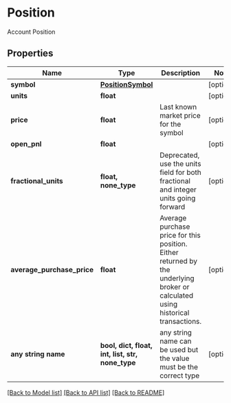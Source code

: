# Position

Account Position

## Properties
Name | Type | Description | Notes
------------ | ------------- | ------------- | -------------
**symbol** | [**PositionSymbol**](PositionSymbol.md) |  | [optional] 
**units** | **float** |  | [optional] 
**price** | **float** | Last known market price for the symbol | [optional] 
**open_pnl** | **float** |  | [optional] 
**fractional_units** | **float, none_type** | Deprecated, use the units field for both fractional and integer units going forward | [optional] 
**average_purchase_price** | **float** | Average purchase price for this position. Either returned by the underlying broker or calculated using historical transactions. | [optional] 
**any string name** | **bool, dict, float, int, list, str, none_type** | any string name can be used but the value must be the correct type | [optional]

[[Back to Model list]](../README.md#documentation-for-models) [[Back to API list]](../README.md#documentation-for-api-endpoints) [[Back to README]](../README.md)


